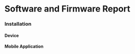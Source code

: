 Software and Firmware Report
=================

### Installation

#### Device


#### Mobile Application






